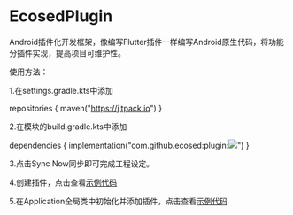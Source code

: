 # EcosedPlugin
Android插件化开发框架，像编写Flutter插件一样编写Android原生代码，将功能分插件实现，提高项目可维护性。

使用方法：

1.在settings.gradle.kts中添加

repositories { maven("https://jitpack.io") }

2.在模块的build.gradle.kts中添加

dependencies { implementation("com.github.ecosed:plugin:[![](https://jitpack.io/v/ecosed/plugin.svg)](https://jitpack.io/#ecosed/plugin)") }

3.点击Sync Now同步即可完成工程设定。

4.创建插件，点击查看[示例代码](https://github.dev/ecosed/EcosedPlugin/blob/master/app/src/main/java/io/ecosed/plugin_example/ExamplePlugin.kt)

5.在Application全局类中初始化并添加插件，点击查看[示例代码](https://github.dev/ecosed/EcosedPlugin/blob/master/app/src/main/java/io/ecosed/plugin_example/MyApplication.kt)
